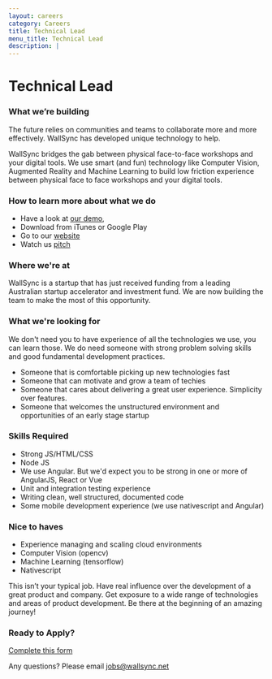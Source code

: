 ```yaml
---
layout: careers
category: Careers
title: Technical Lead
menu_title: Technical Lead
description: |
---
```


Technical Lead
====================

### What we’re building

The future relies on communities and teams to collaborate more and more effectively.   WallSync has developed unique technology to help.

WallSync bridges the gab between physical face-to-face workshops and your digital tools.  We use smart (and fun) technology like Computer Vision, Augmented Reality and Machine Learning to build low friction experience between physical face to face workshops and your digital tools.

### How to learn more about what we do

- Have a look at [our demo](https://www.wallsync.net/capture_demo), 
- Download from iTunes or Google Play
- Go to our [website](https://www.wallsync.net)
- Watch us [pitch](https://www.youtube.com/watch?v=Z7PzP1HppiM) 

### Where we're at

WallSync is a startup that has just received funding from a leading Australian startup accelerator and investment fund.  We are now building the team to make the most of this opportunity.

### What we're looking for

We don't need you to have experience of all the technologies we use, you can learn those.  We do need someone with strong problem solving skills and good fundamental development practices.

- Someone that is comfortable picking up new technologies fast
- Someone that can motivate and grow a team of techies
- Someone that cares about delivering a great user experience.  Simplicity over features.
- Someone that welcomes the unstructured environment and opportunities of an early stage startup

### Skills Required

- Strong JS/HTML/CSS
- Node JS
- We use Angular.   But we'd expect you to be strong in one or more of AngularJS, React or Vue
- Unit and integration testing experience
- Writing clean, well structured, documented code
- Some mobile development experience (we use nativescript and Angular)

###  Nice to haves

- Experience managing and scaling cloud environments
- Computer Vision (opencv)
- Machine Learning (tensorflow)
- Nativescript

This isn’t your typical job.  Have real influence over the development of a great product and company.  Get exposure to a wide range of technologies and areas of product development.  Be there at the beginning of an amazing journey!

### Ready to Apply?

[Complete this form](https://docs.google.com/forms/d/1fghhdVDLMWTXp8fb8SlRoZUpbLa4zrqzMWuDNG0-73E) 

Any questions?  Please email jobs@wallsync.net
